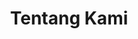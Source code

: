 ---
title: "Tentang Kami"
description: "Tentang IMABA Malang Raya"
draft: false

sejarah:
  title: "Sejarah Organisasi"
  content: |
    IMABA Malang Raya didirikan pada tanggal 3 Juni 2016 di Batu, Malang. Organisasi ini dibentuk sebagai wadah bagi mahasiswa asal Bangkalan yang sedang menempuh pendidikan di Malang Raya. Tujuannya adalah untuk membangun jaringan silaturahmi, saling mendukung, dan berkontribusi bagi kemajuan masyarakat Bangkalan.

visi_misi:
  title: "Visi dan Misi"
  visi:
    - "Menjalin hubungan silaturahmi yang harmonis antar anggota (khususnya) dan mahasiswa Bangkalan (umumnya)."
    - "Saling mendukung, berbagi pengalaman, dan pengetahuan untuk menciptakan generasi muda yang berkualitas."
  misi:
    - "Menyediakan wadah komunikasi dan informasi antar anggota IMABA Malang Raya."
    - "Mengembangkan ruang diskusi anggota dalam hal ilmu dan pengetahuan."
    - "Memperlihatkan eksistensi IMABA Malang Raya kepada masyarakat daerah."
    - "Berperan aktif dalam dunia kemahasiswaan, perguruan tinggi, dan kepemudaan."
    - "Ikut terlibat aktif dalam penyelesaian masalah sosial masyarakat dan daerah."

struktur:
  title: "Struktur Organisasi"
  pelindung:
    nama: "Bupati Bangkalan"
    jabatan: "Pelindung Organisasi"
    foto: "/images/pengurus/bupati.jpg"
  pembina:
    nama: "Dr. Ahmad Budi"
    jabatan: "Pembina"
    foto: "/images/pengurus/pembina.jpg"
  pengurus_harian:
    - nama: "Ainul Muzammil"
      jabatan: "Ketua Umum"
      foto: "/images/pengurus/ketua.jpg"
    - nama: "Jane Doe"
      jabatan: "Wakil Ketua Umum"
      foto: "/images/pengurus/wakil.jpg"
    - nama: "Alice Smith"
      jabatan: "Sekretaris Umum"
      foto: "/images/pengurus/sekretaris.jpg"
    - nama: "Bob Johnson"
      jabatan: "Bendahara Umum"
      foto: "/images/pengurus/bendahara.jpg"
  pengurus_distrik:
    - nama: "David Brown"
      jabatan: "Ketua Distrik A"
      foto: "/images/pengurus/distrik_a.jpg"
    - nama: "Eva Green"
      jabatan: "Ketua Distrik B"
      foto: "/images/pengurus/distrik_b.jpg"

tujuan_nilai:
  title: "Tujuan dan Nilai Organisasi"
  tujuan:
    - "Membangun jaringan silaturahmi antar mahasiswa Bangkalan di Malang Raya."
    - "Meningkatkan kualitas pendidikan dan keterampilan anggota."
    - "Berkontribusi bagi kemajuan masyarakat Bangkalan."
  nilai:
    - "Kekeluargaan: Menjalin hubungan yang harmonis antar anggota."
    - "Integritas: Menjunjung tinggi kejujuran dan tanggung jawab."
    - "Kemandirian: Berusaha mandiri dalam mencapai tujuan organisasi."

prestasi:
  title: "Prestasi dan Pencapaian"
  daftar_prestasi:
    - "Juara 1 Lomba Debat Mahasiswa Nasional 2022."
    - "Penghargaan Bakti Sosial Terbaik 2023."
    - "Menyelenggarakan Seminar Nasional dengan tema 'Pemuda dan Pembangunan Daerah'."
---